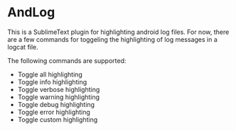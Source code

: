AndLog
======

This is a SublimeText plugin for highlighting android log files. For now, there are a few commands for toggeling the highlighting of log messages in a logcat file.

The following commands are supported:
* Toggle all highlighting
* Toggle info highlighting
* Toggle verbose highlighting
* Toggle warning highlighting
* Toggle debug highlighting
* Toggle error highlighting
* Toggle custom highlighting
